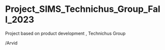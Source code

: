 # Project_SIMS_Technichus_Group_Fall_2023
Project based on  product development , Technichus Group
 
/Arvid
